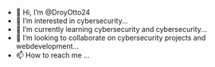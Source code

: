 - 👋 Hi, I’m @DroyOtto24
- 👀 I’m interested in cybersecurity...
- 🌱 I’m currently learning cybersecurity and cybersecurity...
- 💞️ I’m looking to collaborate on cybersecurity projects and webdevelopment...
- 📫 How to reach me ...

<!---
DroyOtto24/DroyOtto24 is a ✨ special ✨ repository because its `README.md` (this file) appears on your GitHub profile.
You can click the Preview link to take a look at your changes.
--->
